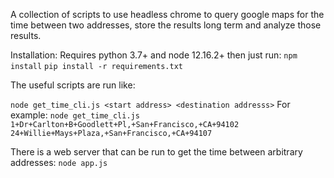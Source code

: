 A collection of scripts to use headless chrome to query google maps for the time
between two addresses, store the results long term and analyze those results.

Installation:
Requires python 3.7+ and node 12.16.2+ then just run:
`npm install`
`pip install -r requirements.txt`

The useful scripts are run like:

`node get_time_cli.js <start address> <destination addresss>`
For example: `node get_time_cli.js 1+Dr+Carlton+B+Goodlett+Pl,+San+Francisco,+CA+94102 24+Willie+Mays+Plaza,+San+Francisco,+CA+94107`

There is a web server that can be run to get the time between arbitrary addresses:
`node app.js`